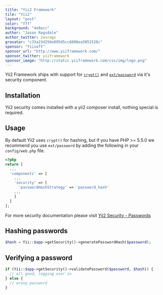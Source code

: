 ```yaml
---
title: "Yii2 Framework"
tile: "Yii2"
layout: "post"
color: "fff"
background: "4e8acc"
author: "Jason Ragsdale"
author_twitter: Jasrags
gravatar: "c33a23d256e895d5cc6898ea3051528c"
sponsor: "Yiisoft"
sponsor_url: "http://www.yiiframework.com/"
sponsor_twitter: yiiframework
sponsor_image: "http://static.yiiframework.com/css/img/logo.png"
---
```


Yii2 Framework ships with support for [`crypt()`](http://php.net/crypt) and [`ext/password`](http://php.net/password) via it's security component.

## Installation
Yii2 security comes installed with a yii2 composer install, nothing special is required.

## Usage

By default Yii2 uses `crypt()` for hashing, but if you have PHP >= 5.5.0 we recommend you use `ext/password` by adding the following in your `config/web.php` file.

```php
<?php
return [
  ...
  'components' => [
    ...
    'security' => [
      'passwordHashStrategy' => 'password_hash'
    ...
    ]
  ]
];
```

For more security documentation please visit [Yii2 Security - Passwords](http://stuff.cebe.cc/yii2docs/guide-security-passwords.html)

## Hashing passwords

```php
$hash = Yii::$app->getSecurity()->generatePasswordHash($password);
```

## Verifying a password

```php
if (Yii::$app->getSecurity()->validatePassword($password, $hash)) {
  // all good, logging user in
} else {
  // wrong password
}
```
